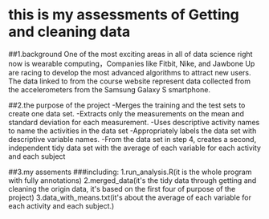 # this is my assessments of Getting and cleaning  data

##1.background
    One of the most exciting areas in all of data science right now is wearable computing，Companies like Fitbit, Nike, and Jawbone Up 
are racing to develop the most advanced algorithms to attract new users. The data linked to from the course website represent data 
collected from the accelerometers from the Samsung Galaxy S smartphone.


##2.the purpose of the project
-Merges the training and the test sets to create one data set.
-Extracts only the measurements on the mean and standard deviation for each measurement. 
-Uses descriptive activity names to name the activities in the data set
-Appropriately labels the data set with descriptive variable names. 
-From the data set in step 4, creates a second, independent tidy data set with the average of each variable for each activity and each subject


##3.my assements
###including:
1.run_analysis.R(it is the whole program  with fully annotations)
2.merged_data(it's the tidy data through getting and cleaning the origin data, it's based on the  first four of purpose of the project)
3.data_with_means.txt(it's about the average of each variable for each activity and each subject.)
